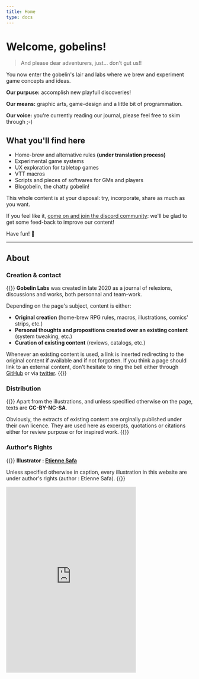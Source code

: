 ```yaml
---
title: Home
type: docs
---
```


# Welcome, gobelins!

>And please dear adventurers, just... don't gut us!!

You now enter the gobelin's lair and labs where we brew and experiment game concepts and ideas.

**Our purpuse:** accomplish new playfull discoveries!

**Our means:** graphic arts, game-design and a little bit of programmation.

**Our voice:** you're currently reading our journal, please feel free to skim through ;-)


## What you'll find here

* Home-brew and alternative rules **(under translation process)**
* Experimental game systems
* UX exploration for tabletop games
* VTT macros
* Scripts and pieces of softwares for GMs and players
* Blogobelin, the chatty gobelin!

This whole content is at your disposal: try, incorporate, share as much as you want.

If you feel like it, [come on and join the discord community](https://discord.com/widget?id=784169408440303636&theme=dark): we'll be glad to get some feed-back to improve our content!

Have fun! 🙂

---

## About

### Creation & contact

{{<hint info>}}
**Gobelin Labs** was created in late 2020 as a journal of relexions, discussions and works, both personnal and team-work.

Depending on the page's subject, content is either:

* **Original creation** (home-brew RPG rules, macros, illustrations, comics' strips, etc.)
* **Personal thoughts and propositions created over an existing content** (system tweaking, etc.)
* **Curation of existing content** (reviews, catalogs, etc.)

Whenever an existing content is used, a link is inserted redirecting to the original content if available and if not forgotten.
If you think a page should link to an external content, don't hesitate to ring the bell either through [GitHub](https://github.com/gobelinlabs) or via [twitter](https://twitter.com/EtienneSafa).
{{</hint>}}

### Distribution

{{<hint warning>}}
Apart from the illustrations, and unless specified otherwise on the page, texts are **CC-BY-NC-SA**.

Obviously, the extracts of existing content are orginally published under their own licence.
They are used here as excerpts, quotations or citations either for review purpose or for inspired work.
{{</hint>}}

### Author's Rights

{{<hint danger>}}
**Illustrator : [Etienne Safa](https://www.instagram.com/etiennesafa/)**

Unless specified otherwise in caption, every illustration in this website are under author's rights (author : Etienne Safa).
{{</hint>}}

<div>
<iframe src="https://discord.com/widget?id=784169408440303636&theme=dark" width="350" height="500" allowtransparency="true" frameborder="0" sandbox="allow-popups allow-popups-to-escape-sandbox allow-same-origin allow-scripts"></iframe>
</div>
